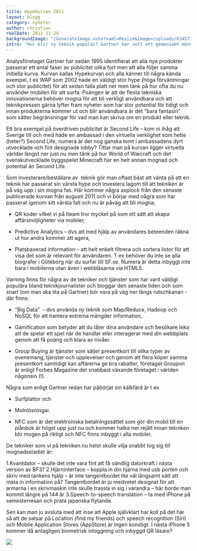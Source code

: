 ```yaml
---
title: Hypekurvan 2011
layout: blogg
category: nyheter
author: christian
realDate: 2011-11-24
backgroundImage: "/GenerateImage.ashx?xaml=Resize&image=/uploads/634577224137702457-image002.gif@01CCA940.CEA172B0__image002.gif&format=png&maxWidth=375&maxHeight=375"
intro: "Hur blir ny teknik populär? Gartner har sett ett gemensamt mönster för hur nyheter blir till användbara tjänster, läs mer om det här!"
---
```



Analysföretaget Gartner har sedan 1995 identifierat att alla nya produkter passerar ett antal faser av publicitet olika fort men att alla följer samma initiella kurva. Kurvan kallas Hypekurvan och alla känner till några kända exempel, t ex WAP som 2002 hade en väldigt stor hype (höga förväntningar och stor publicitet) för att sedan falla platt ner men tänk på hur ofta du nu använder mobilen för att surfa. Poängen är att de flesta tekniska innovationerna behöver mogna för att bli verkligt användbara och att teknikpressen gärna lyfter fram nyheter som har stor potential för tidigt och innan produkterna kommer ut och blir användbara är det ”bara fantasin” som sätter begränsningar för vad man kan skriva om en produkt eller teknik.

Ett bra exempel på överdriven publicitet är Second Life – kom ni ihåg att Sverige till och med hade en ambassad i den virtuella verklighet som hette (heter?) Second Life, numera är det nog ganska tomt i ambassadens dyrt utvecklade och fint designade lobby? Tittar man på kurvan ligger virtuella världar längst ner just nu men tänk på hur World of Warcraft och det svenskutvecklade byggspelet Minecraft har en helt annan mognad och potential än Second Life.

Som investerare/beställare av &nbsp;teknik gör man oftast bäst att vänta på att en teknik har passerat sin värsta hype och investera lagom till att tekniken är på väg upp i sin mogna fas. Här kommer några axplock från den senaste publicerade kurvan från augusti 2011 och vi börjar med några som har passerat igenom sitt värsta fall och nu är påväg att bli mogna;

* QR koder vilket vi på Iteam tror mycket på som ett sätt att skapa affärsmöjligheter via mobiler,

* Predictive Analytics – dvs att med hjälp av användares beteenden räkna ut hur andra kommer att agera,

* Platsbaserad information – att helt enkelt filtrera och sortera listor för att visa det som är relevant för användaren. T ex behöver du inte se alla biografer i Göteborg när du surfar till SF.se. Numera är detta inbyggt inte bara i mobilerna utan även i webbläsarna via HTML5.

Varning finns för några av de tekniker och tjänster som har varit väldigt populära bland teknikjournalister och bloggar den senaste tiden och som snart (om man ska lita på Gartner) bör vara på väg ner längs rutschkanan - där finns:

* ”Big Data” &nbsp;- dvs använda ny teknik som Map/Reduce, Hadoop och NoSQL för att hantera extrema mängder information,

* Gamification som betyder att du låter dina användare och besökare leka att de spelar ett spel när de handlar eller interagerar med din webbplats genom att få poäng och klara av nivåer.

* Group Buying är tjänster som säljer presentkort till olika typer av evenemang, tjänster och upplevelser och genom att flera köper samma presentkort samtidigt kan affärerna ge bra rabatter, företaget Groupon är enligt Forbes Magazine det snabbast växande företaget i världen någonsin (!).

Några som enligt Gartner redan har påbörjat sin kälkfärd är t ex

* Surfplattor och

* Molnlösningar.

* NFC som är det elektroniska betalningssättet som gör din mobil till en plånbok är högst upp just nu och kommer halka ner rejält innan tekniken blir mogen på riktigt och NFC finns inbyggt i alla mobiler.

De tekniker som vi på tekniken.nu helst skulle vilja snabbt tog sig till mognadsstadiet är:

1.Kvantdator – skulle det inte vara fint att få oändlig datorkraft i nästa version av BF3?
2.Hjärninterface – koppla in din hjärna med usb porten och skriv med tankens hjälp – är inte tangentbordet lite väl långsamt sätt att mata in information på? Tangentbordet är ju medvetet designat för att armarna i en skrivmaskin inte skulle trassla in sig i varandra – här borde man kommit längre på 144 år
3.Speech-to-speech translation – ta med iPhone på semesterresan och prata japanska flytande.

Sen kan man ju avsluta med att inse att Apple självklart har koll på det här så att de satsar på Location (find my friends) och speech recognition (Siri) och Mobile Application Stores (AppStore) är ingen konstigt. I nästa iPhone 5 kommer då antagligen biometrisk inloggning och inbyggd QR läsare?

[![](/GenerateImage.ashx?xaml=Resize&amp;format=png&amp;maxWidth=900&amp;image=/uploads/634577224137702457-image002.gif@01CCA940.CEA172B0__image002.gif)](/uploads/634577224137702457-image002.gif@01CCA940.CEA172B0__image002.gif)

